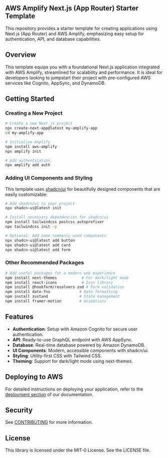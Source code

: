 ## AWS Amplify Next.js (App Router) Starter Template

This repository provides a starter template for creating applications using Next.js (App Router) and AWS Amplify, emphasizing easy setup for authentication, API, and database capabilities.

## Overview

This template equips you with a foundational Next.js application integrated with AWS Amplify, streamlined for scalability and performance. It is ideal for developers looking to jumpstart their project with pre-configured AWS services like Cognito, AppSync, and DynamoDB.

## Getting Started

### Creating a New Project

```bash
# Create a new Next.js project
npx create-next-app@latest my-amplify-app
cd my-amplify-app

# Initialize Amplify
npm install aws-amplify
npx amplify init

# Add authentication
npx amplify add auth
```

### Adding UI Components and Styling

This template uses [shadcn/ui](https://ui.shadcn.com/) for beautifully designed components that are easily customizable:

```bash
# Add shadcn/ui to your project
npx shadcn-ui@latest init

# Install necessary dependencies for shadcn/ui
npm install tailwindcss postcss autoprefixer
npx tailwindcss init -p

# Optional: Add some commonly used components
npx shadcn-ui@latest add button
npx shadcn-ui@latest add card
npx shadcn-ui@latest add form
```

### Other Recommended Packages

```bash
# Add useful packages for a modern web experience
npm install next-themes           # For dark/light mode
npm install react-icons           # Icon library
npm install @hookform/resolvers zod # Form validation
npm install date-fns             # Date formatting
npm install zustand              # State management
npm install framer-motion        # Animations
```

## Features

- **Authentication**: Setup with Amazon Cognito for secure user authentication.
- **API**: Ready-to-use GraphQL endpoint with AWS AppSync.
- **Database**: Real-time database powered by Amazon DynamoDB.
- **UI Components**: Modern, accessible components with shadcn/ui.
- **Styling**: Utility-first CSS with Tailwind CSS.
- **Theming**: Support for dark/light mode using next-themes.

## Deploying to AWS

For detailed instructions on deploying your application, refer to the [deployment section](https://docs.amplify.aws/nextjs/start/quickstart/nextjs-app-router-client-components/#deploy-a-fullstack-app-to-aws) of our documentation.

## Security

See [CONTRIBUTING](CONTRIBUTING.md#security-issue-notifications) for more information.

## License

This library is licensed under the MIT-0 License. See the LICENSE file.
